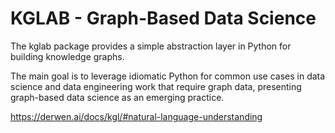 # KGLAB - Graph-Based Data Science

The kglab package provides a simple abstraction layer in Python for building knowledge graphs.

The main goal is to leverage idiomatic Python for common use cases in data science and data engineering work that require graph data, presenting graph-based data science as an emerging practice.


https://derwen.ai/docs/kgl/#natural-language-understanding



